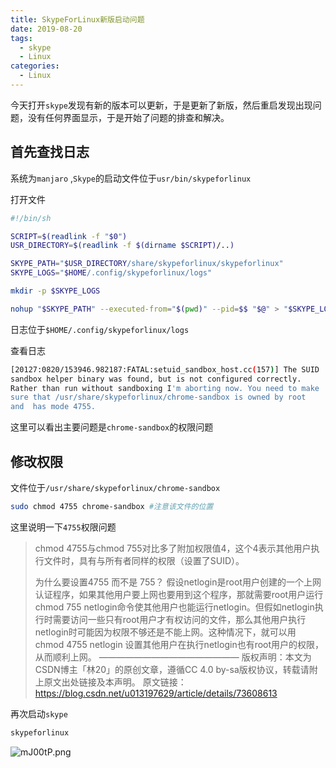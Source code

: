 ```yaml
---
title: SkypeForLinux新版启动问题
date: 2019-08-20
tags:
  - skype
  - Linux
categories:
  - Linux
---
```


今天打开`skype`发现有新的版本可以更新，于是更新了新版，然后重启发现出现问题，没有任何界面显示，于是开始了问题的排查和解决。

## 首先查找日志

系统为`manjaro` ,`Skype`的启动文件位于`usr/bin/skypeforlinux`

打开文件

```bash
#!/bin/sh

SCRIPT=$(readlink -f "$0")
USR_DIRECTORY=$(readlink -f $(dirname $SCRIPT)/..)

SKYPE_PATH="$USR_DIRECTORY/share/skypeforlinux/skypeforlinux"
SKYPE_LOGS="$HOME/.config/skypeforlinux/logs"

mkdir -p $SKYPE_LOGS

nohup "$SKYPE_PATH" --executed-from="$(pwd)" --pid=$$ "$@" > "$SKYPE_LOGS/skype-startup.log" 2>&1 &
```

日志位于`$HOME/.config/skypeforlinux/logs`

查看日志

```bash
[20127:0820/153946.982187:FATAL:setuid_sandbox_host.cc(157)] The SUID   
sandbox helper binary was found, but is not configured correctly.  
Rather than run without sandboxing I'm aborting now. You need to make 
sure that /usr/share/skypeforlinux/chrome-sandbox is owned by root 
and  has mode 4755.
```

这里可以看出主要问题是`chrome-sandbox`的权限问题

## 修改权限

文件位于`/usr/share/skypeforlinux/chrome-sandbox `

```bash
sudo chmod 4755 chrome-sandbox #注意该文件的位置
```

这里说明一下`4755`权限问题

> chmod 4755与chmod 755对比多了附加权限值4，这个4表示其他用户执行文件时，具有与所有者同样的权限（设置了SUID）。
>
> 为什么要设置4755 而不是 755？ 
> 假设netlogin是root用户创建的一个上网认证程序，如果其他用户要上网也要用到这个程序，那就需要root用户运行chmod 755 netlogin命令使其他用户也能运行netlogin。但假如netlogin执行时需要访问一些只有root用户才有权访问的文件，那么其他用户执行netlogin时可能因为权限不够还是不能上网。这种情况下，就可以用 chmod 4755 netlogin 设置其他用户在执行netlogin也有root用户的权限，从而顺利上网。
>  ———————————————— 
> 版权声明：本文为CSDN博主「林20」的原创文章，遵循CC 4.0 by-sa版权协议，转载请附上原文出处链接及本声明。
> 原文链接：https://blog.csdn.net/u013197629/article/details/73608613

再次启动`skype`

```bash
skypeforlinux
```

![mJ00tP.png](https://s2.ax1x.com/2019/08/20/mJ00tP.png)